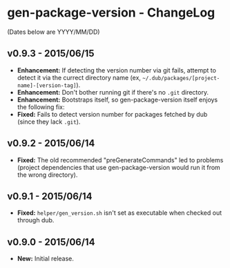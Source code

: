 ﻿gen-package-version - ChangeLog
===============================

(Dates below are YYYY/MM/DD)

v0.9.3 - 2015/06/15
-------------------
- **Enhancement:** If detecting the version number via git fails, attempt to detect it via the currect directory name (ex, ```~/.dub/packages/[project-name]-[version-tag]```).
- **Enhancement:** Don't bother running git if there's no ```.git``` directory.
- **Enhancement:** Bootstraps itself, so gen-package-version itself enjoys the following fix:
- **Fixed:** Fails to detect version number for packages fetched by dub (since they lack ```.git```).

v0.9.2 - 2015/06/14
-------------------
- **Fixed:** The old recommended "preGenerateCommands" led to problems (project dependencies that use gen-package-version would run it from the wrong directory).

v0.9.1 - 2015/06/14
-------------------
- **Fixed:** ```helper/gen_version.sh``` isn't set as executable when checked out through dub.

v0.9.0 - 2015/06/14
-------------------
- **New:** Initial release.
